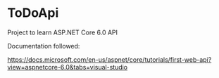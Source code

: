 # ToDoApi
Project to learn ASP.NET Core 6.0 API

Documentation followed:

https://docs.microsoft.com/en-us/aspnet/core/tutorials/first-web-api?view=aspnetcore-6.0&tabs=visual-studio

